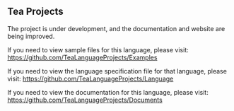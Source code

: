 ## Tea Projects

The project is under development, and the documentation and website are being improved.

If you need to view sample files for this language, please visit: <https://github.com/TeaLanguageProjects/Examples>

If you need to view the language specification file for that language, please visit: <https://github.com/TeaLanguageProjects/Language>

If you need to view the documentation for this language, please visit: <https://github.com/TeaLanguageProjects/Documents>

